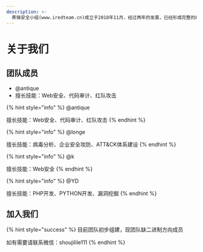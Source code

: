 ```yaml
---
description: >-
  黑锋安全小组(www.iredteam.cn)成立于2018年11月，经过两年的发展，已经形成完整的ATT&CK红队安全体系，目前团队上线第一个开源项目(wiki.iredteam.cn)。
---
```


# 关于我们

## 团队成员

* @antique
* 擅长技能：Web安全、代码审计、红队攻击

{% hint style="info" %}
@antique

擅长技能：Web安全、代码审计、红队攻击
{% endhint %}

{% hint style="info" %}
@longe

擅长技能：病毒分析、企业安全攻防、ATT&CK体系建设
{% endhint %}

{% hint style="info" %}
@k

擅长技能：Web安全
{% endhint %}

{% hint style="info" %}
@YD

擅长技能：PHP开发、PYTHON开发、漏洞挖掘
{% endhint %}

## 加入我们

{% hint style="success" %}
目前团队初步组建，现团队缺二进制方向成员

如有需要请联系微信：shoujilile111
{% endhint %}

